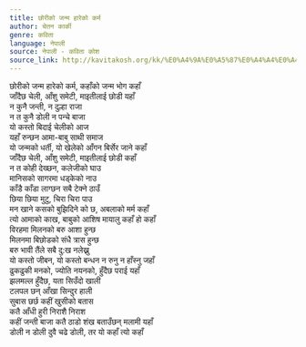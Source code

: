```yaml
---
title: छोरीको जन्म हारेको कर्म
author: चेतन कार्की
genre: कविता
language: नेपाली
source: नेपाली - कविता कोश
source_link: http://kavitakosh.org/kk/%E0%A4%9A%E0%A5%87%E0%A4%A4%E0%A4%A8_%E0%A4%95%E0%A4%BE%E0%A4%B0%E0%A5%8D%E0%A4%95%E0%A5%80
---
```


छोरीको जन्म हारेको कर्म, कहाँको जन्म भोग कहाँ  
जाँदैछ चेली, आँशु समेटी, माइतीलाई छोडी यहाँ  
न कुनै जन्ती, न दुल्हा राजा  
न त कुनै डोली न पन्चे बाजा  
यो कस्तो बिदाई चेलीको आज  
यहाँ रुन्छन आमा-बाबु साथी समाज  
यो जन्मको धर्ती, यो खेलेको आँगन बिर्सेर जाने कहाँ  
जाँदैछ चेली, आँशु समेटी, माइतीलाई छोडी कहाँ  
न त कोही देख्छन, कलेजीको घाउ  
मानिसको सागरमा धड्केको नाउ  
काँडै काँडा लाग्छन सबै टेक्ने ठाउँ  
छिया छिया मुटु, चिरा चिरा पाउ  
मन खाने कसको बुझिदिने को छ, अबलाको मर्म कहाँ  
त्यो आमाको काख, बाबुको आशिष मायालु कहाँ हो कहाँ  
विरहमा मिलनको बरु आशा हुन्छ  
मिलनमा बिछोडको संधै त्रास हुन्छ  
बरु भावी तैंले सबै दु:ख नलेख्नु  
यो कस्तो जीबन, यो कस्तो बन्धन न रुनु न हाँस्नु जहाँ  
ढुकढुकी मनको, ज्योति नयनको, हुँदैछ पराई यहाँ  
झलमल्ल हुँदैछ, यता सिउँदो खाली  
टलपल छन् आँखा सिन्दुर हाली  
सुबास छर्छ कहीं खुसीको बतास  
कतै आँधी हुरी निराशै निराश  
कहीं जन्ती बाजा कतै ठाडो शंख बताउँछन् मलामी यहाँ  
डोली न डोली दुवै चढे डोली, तर यो कहाँ त्यो कहाँ
